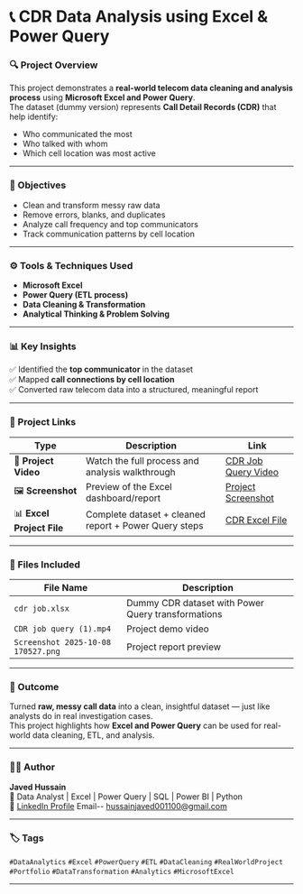# 📞 CDR Data Analysis using Excel & Power Query  

### 🔍 Project Overview  
This project demonstrates a **real-world telecom data cleaning and analysis process** using **Microsoft Excel and Power Query**.  
The dataset (dummy version) represents **Call Detail Records (CDR)** that help identify:  
- Who communicated the most  
- Who talked with whom  
- Which cell location was most active  

---

### 🧠 Objectives  
- Clean and transform messy raw data  
- Remove errors, blanks, and duplicates  
- Analyze call frequency and top communicators  
- Track communication patterns by cell location  

---

### ⚙️ Tools & Techniques Used  
- **Microsoft Excel**  
- **Power Query (ETL process)**  
- **Data Cleaning & Transformation**  
- **Analytical Thinking & Problem Solving**  

---

### 📊 Key Insights  
✅ Identified the **top communicator** in the dataset  
✅ Mapped **call connections by cell location**  
✅ Converted raw telecom data into a structured, meaningful report  

---

### 📂 Project Links  

| Type | Description | Link |
|------|--------------|------|
| 🎥 **Project Video** | Watch the full process and analysis walkthrough | [CDR Job Query Video](https://github.com/Jawebdata/CDR-Data-Analysis-Using-Excel-and-PowerQuery/blob/08b6c40fb72100891586eae5838cac133181d661/CDR%20job%20query%20(1).mp4) |
| 🖼️ **Screenshot** | Preview of the Excel dashboard/report | [Project Screenshot](https://github.com/Jawebdata/CDR-Data-Analysis-Using-Excel-and-PowerQuery/blob/08b6c40fb72100891586eae5838cac133181d661/Screenshot%202025-10-08%20170527.png) |
| 📊 **Excel Project File** | Complete dataset + cleaned report + Power Query steps | [CDR Excel File](https://github.com/Jawebdata/CDR-Data-Analysis-Using-Excel-and-PowerQuery/blob/08b6c40fb72100891586eae5838cac133181d661/cdr%20job.xlsx) |

---

### 🧩 Files Included  

| File Name | Description |
|------------|-------------|
| `cdr job.xlsx` | Dummy CDR dataset with Power Query transformations |
| `CDR job query (1).mp4` | Project demo video |
| `Screenshot 2025-10-08 170527.png` | Project report preview |

---

### 🎯 Outcome  
Turned **raw, messy call data** into a clean, insightful dataset — just like analysts do in real investigation cases.  
This project highlights how **Excel and Power Query** can be used for real-world data cleaning, ETL, and analysis.  

---

### 🧑‍💻 Author  
**Javed Hussain**  
📍  Data Analyst | Excel | Power Query | SQL | Power BI | Python  
🔗 [LinkedIn Profile](www.linkedin.com/in/ijavedhussain)
Email-- hussainjaved001100@gmail.com


---

### 🏷️ Tags  
`#DataAnalytics` `#Excel` `#PowerQuery` `#ETL` `#DataCleaning` `#RealWorldProject` `#Portfolio` `#DataTransformation` `#Analytics` `#MicrosoftExcel`

---

